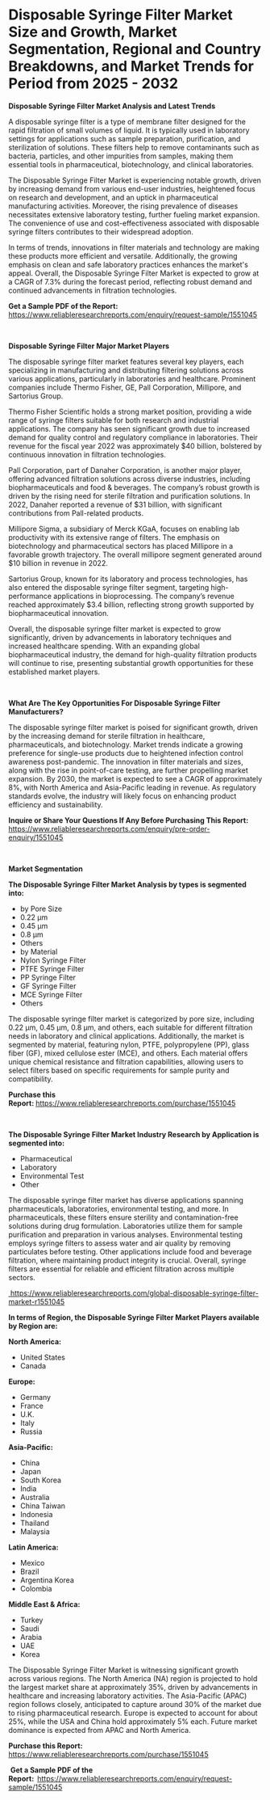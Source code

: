 <p><h1>Disposable Syringe Filter Market Size and Growth, Market Segmentation, Regional and Country Breakdowns, and Market Trends for Period from 2025 -  2032</h1></p><p><strong>Disposable Syringe Filter Market Analysis and Latest Trends</strong></p>
<p><p>A disposable syringe filter is a type of membrane filter designed for the rapid filtration of small volumes of liquid. It is typically used in laboratory settings for applications such as sample preparation, purification, and sterilization of solutions. These filters help to remove contaminants such as bacteria, particles, and other impurities from samples, making them essential tools in pharmaceutical, biotechnology, and clinical laboratories.</p><p>The Disposable Syringe Filter Market is experiencing notable growth, driven by increasing demand from various end-user industries, heightened focus on research and development, and an uptick in pharmaceutical manufacturing activities. Moreover, the rising prevalence of diseases necessitates extensive laboratory testing, further fueling market expansion. The convenience of use and cost-effectiveness associated with disposable syringe filters contributes to their widespread adoption.</p><p>In terms of trends, innovations in filter materials and technology are making these products more efficient and versatile. Additionally, the growing emphasis on clean and safe laboratory practices enhances the market's appeal. Overall, the Disposable Syringe Filter Market is expected to grow at a CAGR of 7.3% during the forecast period, reflecting robust demand and continued advancements in filtration technologies.</p></p>
<p><strong>Get a Sample PDF of the Report:&nbsp;</strong> <a href="https://www.reliableresearchreports.com/enquiry/request-sample/1551045?utm_campaign=3020&utm_medium=2&utm_source=Github&utm_content=ia&utm_term=13042025&utm_id=disposable-syringe-filter">https://www.reliableresearchreports.com/enquiry/request-sample/1551045</a></p>
<p>&nbsp;</p>
<p><strong>Disposable Syringe Filter Major Market Players</strong></p>
<p><p>The disposable syringe filter market features several key players, each specializing in manufacturing and distributing filtering solutions across various applications, particularly in laboratories and healthcare. Prominent companies include Thermo Fisher, GE, Pall Corporation, Millipore, and Sartorius Group.</p><p>Thermo Fisher Scientific holds a strong market position, providing a wide range of syringe filters suitable for both research and industrial applications. The company has seen significant growth due to increased demand for quality control and regulatory compliance in laboratories. Their revenue for the fiscal year 2022 was approximately $40 billion, bolstered by continuous innovation in filtration technologies.</p><p>Pall Corporation, part of Danaher Corporation, is another major player, offering advanced filtration solutions across diverse industries, including biopharmaceuticals and food & beverages. The company’s robust growth is driven by the rising need for sterile filtration and purification solutions. In 2022, Danaher reported a revenue of $31 billion, with significant contributions from Pall-related products.</p><p>Millipore Sigma, a subsidiary of Merck KGaA, focuses on enabling lab productivity with its extensive range of filters. The emphasis on biotechnology and pharmaceutical sectors has placed Millipore in a favorable growth trajectory. The overall millipore segment generated around $10 billion in revenue in 2022.</p><p>Sartorius Group, known for its laboratory and process technologies, has also entered the disposable syringe filter segment, targeting high-performance applications in bioprocessing. The company’s revenue reached approximately $3.4 billion, reflecting strong growth supported by biopharmaceutical innovation.</p><p>Overall, the disposable syringe filter market is expected to grow significantly, driven by advancements in laboratory techniques and increased healthcare spending. With an expanding global biopharmaceutical industry, the demand for high-quality filtration products will continue to rise, presenting substantial growth opportunities for these established market players.</p></p>
<p>&nbsp;</p>
<p><strong>What Are The Key Opportunities For Disposable Syringe Filter Manufacturers?</strong></p>
<p><p>The disposable syringe filter market is poised for significant growth, driven by the increasing demand for sterile filtration in healthcare, pharmaceuticals, and biotechnology. Market trends indicate a growing preference for single-use products due to heightened infection control awareness post-pandemic. The innovation in filter materials and sizes, along with the rise in point-of-care testing, are further propelling market expansion. By 2030, the market is expected to see a CAGR of approximately 8%, with North America and Asia-Pacific leading in revenue. As regulatory standards evolve, the industry will likely focus on enhancing product efficiency and sustainability.</p></p>
<p><strong>Inquire or Share Your Questions If Any Before Purchasing This Report:</strong> <a href="https://www.reliableresearchreports.com/enquiry/pre-order-enquiry/1551045?utm_campaign=3020&utm_medium=2&utm_source=Github&utm_content=ia&utm_term=13042025&utm_id=disposable-syringe-filter">https://www.reliableresearchreports.com/enquiry/pre-order-enquiry/1551045</a></p>
<p>&nbsp;</p>
<p><strong>Market Segmentation</strong></p>
<p><strong>The Disposable Syringe Filter Market Analysis by types is segmented into:</strong></p>
<p><ul><li>by Pore Size</li><li>0.22 μm</li><li>0.45 μm</li><li>0.8 μm</li><li>Others</li><li>by Material</li><li>Nylon Syringe Filter</li><li>PTFE Syringe Filter</li><li>PP Syringe Filter</li><li>GF Syringe Filter</li><li>MCE Syringe Filter</li><li>Others</li></ul></p>
<p><p>The disposable syringe filter market is categorized by pore size, including 0.22 μm, 0.45 μm, 0.8 μm, and others, each suitable for different filtration needs in laboratory and clinical applications. Additionally, the market is segmented by material, featuring nylon, PTFE, polypropylene (PP), glass fiber (GF), mixed cellulose ester (MCE), and others. Each material offers unique chemical resistance and filtration capabilities, allowing users to select filters based on specific requirements for sample purity and compatibility.</p></p>
<p><strong>Purchase this Report:&nbsp;</strong><a href="https://www.reliableresearchreports.com/purchase/1551045?utm_campaign=3020&utm_medium=2&utm_source=Github&utm_content=ia&utm_term=13042025&utm_id=disposable-syringe-filter">https://www.reliableresearchreports.com/purchase/1551045</a></p>
<p>&nbsp;</p>
<p><strong>The Disposable Syringe Filter Market Industry Research by Application is segmented into:</strong></p>
<p><ul><li>Pharmaceutical</li><li>Laboratory</li><li>Environmental Test</li><li>Other</li></ul></p>
<p><p>The disposable syringe filter market has diverse applications spanning pharmaceuticals, laboratories, environmental testing, and more. In pharmaceuticals, these filters ensure sterility and contamination-free solutions during drug formulation. Laboratories utilize them for sample purification and preparation in various analyses. Environmental testing employs syringe filters to assess water and air quality by removing particulates before testing. Other applications include food and beverage filtration, where maintaining product integrity is crucial. Overall, syringe filters are essential for reliable and efficient filtration across multiple sectors.</p></p>
<p><a href="https://www.reliableresearchreports.com/global-disposable-syringe-filter-market-r1551045?utm_campaign=3020&utm_medium=2&utm_source=Github&utm_content=ia&utm_term=13042025&utm_id=disposable-syringe-filter">&nbsp;https://www.reliableresearchreports.com/global-disposable-syringe-filter-market-r1551045</a></p>
<p><strong>In terms of Region, the Disposable Syringe Filter Market Players available by Region are:</strong></p>
<p>
    <p> <strong> North America: </strong>
        <ul>
            <li>United States</li>
            <li>Canada</li>
        </ul>
        </p> 
    <p> <strong> Europe: </strong>
        <ul>
            <li>Germany</li>
            <li>France</li>
            <li>U.K.</li>
            <li>Italy</li>
            <li>Russia</li>
        </ul>
        </p> 
    <p> <strong> Asia-Pacific: </strong>
        <ul>
            <li>China</li>
            <li>Japan</li>
            <li>South Korea</li>
            <li>India</li>
            <li>Australia</li>
            <li>China Taiwan</li>
            <li>Indonesia</li>
            <li>Thailand</li>
            <li>Malaysia</li>
        </ul>
        </p> 
    <p> <strong> Latin America: </strong>
        <ul>
            <li>Mexico</li>
            <li>Brazil</li>
            <li>Argentina Korea</li>
            <li>Colombia</li>
        </ul>
        </p> 
    <p> <strong> Middle East & Africa: </strong>
        <ul>
            <li>Turkey</li>
            <li>Saudi</li>
            <li>Arabia</li>
            <li>UAE</li>
            <li>Korea</li>
        </ul>
    </p>
    </p>
<p><p>The Disposable Syringe Filter Market is witnessing significant growth across various regions. The North America (NA) region is projected to hold the largest market share at approximately 35%, driven by advancements in healthcare and increasing laboratory activities. The Asia-Pacific (APAC) region follows closely, anticipated to capture around 30% of the market due to rising pharmaceutical research. Europe is expected to account for about 25%, while the USA and China hold approximately 5% each. Future market dominance is expected from APAC and North America.</p></p>
<p><strong>Purchase this Report: </strong><a href="https://www.reliableresearchreports.com/purchase/1551045?utm_campaign=3020&utm_medium=2&utm_source=Github&utm_content=ia&utm_term=13042025&utm_id=disposable-syringe-filter">https://www.reliableresearchreports.com/purchase/1551045</a></p>
<p>&nbsp;<strong>Get a Sample PDF of the Report:&nbsp;&nbsp;</strong><a href="https://www.reliableresearchreports.com/enquiry/request-sample/1551045?utm_campaign=3020&utm_medium=2&utm_source=Github&utm_content=ia&utm_term=13042025&utm_id=disposable-syringe-filter">https://www.reliableresearchreports.com/enquiry/request-sample/1551045</a></p>
<p><strong></strong></p>
<p><p></p><p></p><p></p></p>